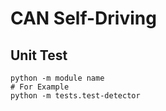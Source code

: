 # CAN Self-Driving

## Unit Test

```shell
python -m module name
# For Example
python -m tests.test-detector
```

